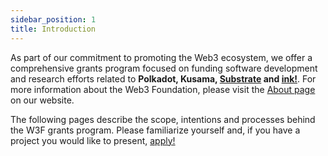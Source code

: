 ```yaml
---
sidebar_position: 1
title: Introduction
---
```


<!-- # 👋 Introduction -->

As part of our commitment to promoting the Web3 ecosystem, we offer a comprehensive grants program focused on funding software development and research efforts related to **Polkadot, Kusama, [Substrate](https://github.com/paritytech/substrate) and [ink!](https://github.com/paritytech/ink)**. For more information about the Web3 Foundation, please visit the [About page](https://web3.foundation/about/) on our website.

The following pages describe the scope, intentions and processes behind the W3F grants program. Please familiarize yourself and, if you have a project you would like to present, [apply!](../Process/index.md)
